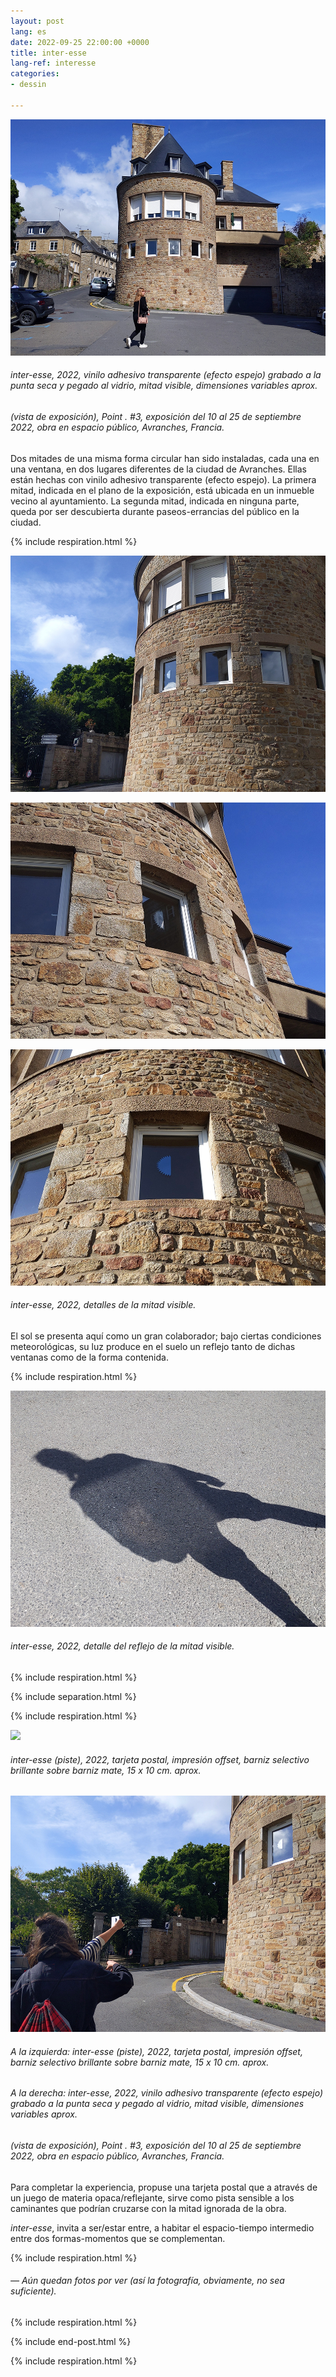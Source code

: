 ```yaml
---
layout: post
lang: es
date: 2022-09-25 22:00:00 +0000
title: inter-esse
lang-ref: interesse
categories:
- dessin

---
```

![](/imgs/pxl_20220910_112703454-up.jpg)

###### _inter-esse_, 2022, vinilo adhesivo transparente (efecto espejo) grabado a la punta seca y pegado al vidrio, mitad visible, dimensiones variables aprox.

###### (vista de exposición), _Point . #3_, exposición del 10 al 25 de septiembre 2022, obra en espacio público, Avranches, Francia.

Dos mitades de una misma forma circular han sido instaladas, cada una en una ventana, en dos lugares diferentes de la ciudad de Avranches. Ellas están hechas con vinilo adhesivo transparente (efecto espejo). La primera mitad, indicada en el plano de la exposición, está ubicada en un inmueble vecino al ayuntamiento. La segunda mitad, indicada en ninguna parte, queda por ser descubierta durante paseos-errancias del público en la ciudad.

{% include respiration.html %}

![](/imgs/pxl_20220910_142200116-up.jpg)

![](/imgs/pxl_20220910_112811901-up.jpg)

![](/imgs/pxl_20220910_161129162-up.jpg)

###### _inter-esse_, 2022, detalles de la mitad visible.

El sol se presenta aquí como un gran colaborador; bajo ciertas condiciones meteorológicas, su luz produce en el suelo un reflejo tanto de dichas ventanas como de la forma contenida.

{% include respiration.html %}

![](/imgs/pxl_20220910_112745619-up.jpg)

###### _inter-esse_, 2022, detalle del reflejo de la mitad visible.

{% include respiration.html %}

{% include separation.html %}

{% include respiration.html %}

![](/imgs/inter-esse-gif.gif)

###### _inter-esse (piste)_, 2022, tarjeta postal, impresión offset, barniz selectivo brillante sobre barniz mate, 15 x 10 cm. aprox.

![](/imgs/pxl_20220910_142016569-up.jpg)

###### A la izquierda: _inter-esse (piste)_, 2022, tarjeta postal, impresión offset, barniz selectivo brillante sobre barniz mate, 15 x 10 cm. aprox.

###### A la derecha: _inter-esse_, 2022, vinilo adhesivo transparente (efecto espejo) grabado a la punta seca y pegado al vidrio, mitad visible, dimensiones variables aprox.

###### (vista de exposición), _Point . #3_, exposición del 10 al 25 de septiembre 2022, obra en espacio público, Avranches, Francia.

Para completar la experiencia, propuse una tarjeta postal que a através de un juego de materia opaca/reflejante, sirve como pista sensible a los caminantes que podrían cruzarse con la mitad ignorada de la obra.

_inter-esse_, invita a ser/estar entre, a habitar el espacio-tiempo intermedio entre dos formas-momentos que se complementan.

{% include respiration.html %}

###### — _Aún quedan fotos por ver (así la fotografía, obviamente, no sea suficiente)._

{% include respiration.html %}

{% include end-post.html %}

{% include respiration.html %}